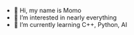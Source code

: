 - 👋 Hi, my name is Momo
- 👀 I’m interested in nearly everything
- 🌱 I’m currently learning C++, Python, AI
<!---
- 💞️ I’m looking to collaborate on ...
- 📫 How to reach me ...
- 😄 Pronouns: ...
- ⚡ Fun fact: ...


momo6485/momo6485 is a ✨ special ✨ repository because its `README.md` (this file) appears on your GitHub profile.
You can click the Preview link to take a look at your changes.
--->
